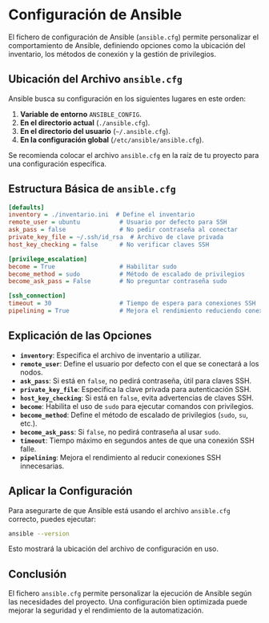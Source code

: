 # Configuración de Ansible

El fichero de configuración de Ansible (`ansible.cfg`) permite personalizar el comportamiento de Ansible, definiendo opciones como la ubicación del inventario, los métodos de conexión y la gestión de privilegios.

## Ubicación del Archivo `ansible.cfg`

Ansible busca su configuración en los siguientes lugares en este orden:
1. **Variable de entorno** `ANSIBLE_CONFIG`.
2. **En el directorio actual** (`./ansible.cfg`).
3. **En el directorio del usuario** (`~/.ansible.cfg`).
4. **En la configuración global** (`/etc/ansible/ansible.cfg`).

Se recomienda colocar el archivo `ansible.cfg` en la raíz de tu proyecto para una configuración específica.

## Estructura Básica de `ansible.cfg`

```ini
[defaults]
inventory = ./inventario.ini  # Define el inventario
remote_user = ubuntu           # Usuario por defecto para SSH
ask_pass = false               # No pedir contraseña al conectar
private_key_file = ~/.ssh/id_rsa  # Archivo de clave privada
host_key_checking = false      # No verificar claves SSH

[privilege_escalation]
become = True                  # Habilitar sudo
become_method = sudo           # Método de escalado de privilegios
become_ask_pass = False        # No preguntar contraseña sudo

[ssh_connection]
timeout = 30                   # Tiempo de espera para conexiones SSH
pipelining = True              # Mejora el rendimiento reduciendo conexiones SSH
```

## Explicación de las Opciones
- **`inventory`**: Especifica el archivo de inventario a utilizar.
- **`remote_user`**: Define el usuario por defecto con el que se conectará a los nodos.
- **`ask_pass`**: Si está en `false`, no pedirá contraseña, útil para claves SSH.
- **`private_key_file`**: Especifica la clave privada para autenticación SSH.
- **`host_key_checking`**: Si está en `false`, evita advertencias de claves SSH.
- **`become`**: Habilita el uso de `sudo` para ejecutar comandos con privilegios.
- **`become_method`**: Define el método de escalado de privilegios (`sudo`, `su`, etc.).
- **`become_ask_pass`**: Si `false`, no pedirá contraseña al usar `sudo`.
- **`timeout`**: Tiempo máximo en segundos antes de que una conexión SSH falle.
- **`pipelining`**: Mejora el rendimiento al reducir conexiones SSH innecesarias.

## Aplicar la Configuración
Para asegurarte de que Ansible está usando el archivo `ansible.cfg` correcto, puedes ejecutar:
```bash
ansible --version
```
Esto mostrará la ubicación del archivo de configuración en uso.

## Conclusión
El fichero `ansible.cfg` permite personalizar la ejecución de Ansible según las necesidades del proyecto. Una configuración bien optimizada puede mejorar la seguridad y el rendimiento de la automatización.
